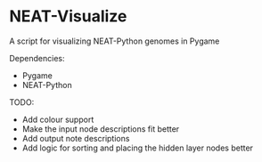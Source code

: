 # NEAT-Visualize
A script for visualizing NEAT-Python genomes in Pygame

Dependencies:
- Pygame
- NEAT-Python


TODO:
- Add colour support
- Make the input node descriptions fit better
- Add output note descriptions
- Add logic for sorting and placing the hidden layer nodes better

